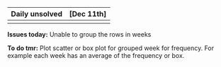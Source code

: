 |Daily unsolved|[Dec 11th]|
| :- | -: |
|||

**Issues today:** Unable to group the rows in weeks

**To do tmr:** Plot scatter or box plot for grouped week for frequency. For example each week has an average of the frequency or box.